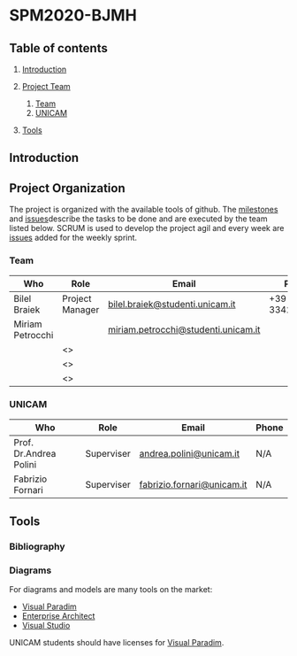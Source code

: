 # SPM2020-BJMH

## Table of contents
1. [Introduction](#introduction)
2. [Project Team](#project_organization)
    1. [Team](#team)
    2. [UNICAM](#team_unicam)
   
3. [Tools](#tools)
  
  
## Introduction <a name="introduction"/>

## Project Organization <a name="project_organization"/>
The project is organized with the available tools of github. The [milestones](https://github.com/FabrizioFornari/SPM2020-BJMH/milestones) and [issues](https://github.com/FabrizioFornari/SPM2020-BJMH/issues)describe the tasks to be done and are executed by the team listed below. SCRUM is used to develop the project agil and every week are [issues](https://github.com/FabrizioFornari/SPM2020-BJMH/issues) added for the weekly sprint.

### Team <a name="team"/>
Who | Role | Email | Phone |
---- | ---- | ---- | --- |
Bilel Braiek | Project Manager | <bilel.braiek@studenti.unicam.it> | +39 3342049842 |
Miriam Petrocchi | | <miriam.petrocchi@studenti.unicam.it> |  |
 |  | <> | |
 |  | <> |  |
| | <> | | 

### UNICAM <a name="team_unicam"/>
Who | Role | Email | Phone |
---- | ---- | ---- | --- |
Prof. Dr.Andrea Polini | Superviser | <andrea.polini@unicam.it> | N/A |
Fabrizio Fornari| Superviser | <fabrizio.fornari@unicam.it> | N/A |



## Tools <a name="tools"/>





### Bibliography <a name="tools_bibliography"/>




### Diagrams <a name="tools_diagrams"/>
For diagrams and models are many tools on the market:
- [Visual Paradim](https://www.visual-paradigm.com/)
- [Enterprise Architect](https://www.sparxsystems.eu/)
- [Visual Studio](https://visualstudio.microsoft.com/)

UNICAM students should have licenses for [Visual Paradim](https://www.visual-paradigm.com/).
